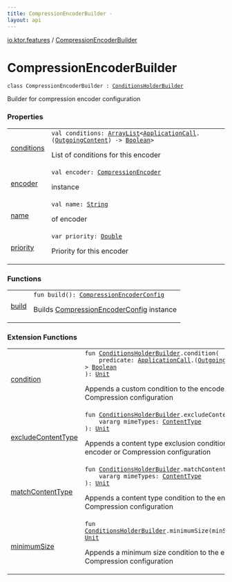 ```yaml
---
title: CompressionEncoderBuilder - 
layout: api
---
```


<div class='api-docs-breadcrumbs'><a href="../index.html">io.ktor.features</a> / <a href="./index.html">CompressionEncoderBuilder</a></div>

# CompressionEncoderBuilder

<div class="signature"><code><span class="keyword">class </span><span class="identifier">CompressionEncoderBuilder</span>&nbsp;<span class="symbol">:</span>&nbsp;<a href="../-conditions-holder-builder/index.html"><span class="identifier">ConditionsHolderBuilder</span></a></code></div>

Builder for compression encoder configuration

### Properties

<table class="api-docs-table">
<tbody>
<tr>
<td markdown="1">

<a href="conditions.html">conditions</a>


</td>
<td markdown="1">
<div class="signature"><code><span class="keyword">val </span><span class="identifier">conditions</span><span class="symbol">: </span><a href="https://kotlinlang.org/api/latest/jvm/stdlib/kotlin.collections/-array-list/index.html"><span class="identifier">ArrayList</span></a><span class="symbol">&lt;</span><a href="../../io.ktor.application/-application-call/index.html"><span class="identifier">ApplicationCall</span></a><span class="symbol">.</span><span class="symbol">(</span><a href="../../io.ktor.http.content/-outgoing-content/index.html"><span class="identifier">OutgoingContent</span></a><span class="symbol">)</span>&nbsp;<span class="symbol">-&gt;</span>&nbsp;<a href="https://kotlinlang.org/api/latest/jvm/stdlib/kotlin/-boolean/index.html"><span class="identifier">Boolean</span></a><span class="symbol">&gt;</span></code></div>

List of conditions for this encoder


</td>
</tr>
<tr>
<td markdown="1">

<a href="encoder.html">encoder</a>


</td>
<td markdown="1">
<div class="signature"><code><span class="keyword">val </span><span class="identifier">encoder</span><span class="symbol">: </span><a href="../-compression-encoder/index.html"><span class="identifier">CompressionEncoder</span></a></code></div>

instance


</td>
</tr>
<tr>
<td markdown="1">

<a href="name.html">name</a>


</td>
<td markdown="1">
<div class="signature"><code><span class="keyword">val </span><span class="identifier">name</span><span class="symbol">: </span><a href="https://kotlinlang.org/api/latest/jvm/stdlib/kotlin/-string/index.html"><span class="identifier">String</span></a></code></div>

of encoder


</td>
</tr>
<tr>
<td markdown="1">

<a href="priority.html">priority</a>


</td>
<td markdown="1">
<div class="signature"><code><span class="keyword">var </span><span class="identifier">priority</span><span class="symbol">: </span><a href="https://kotlinlang.org/api/latest/jvm/stdlib/kotlin/-double/index.html"><span class="identifier">Double</span></a></code></div>

Priority for this encoder


</td>
</tr>
</tbody>
</table>

### Functions

<table class="api-docs-table">
<tbody>
<tr>
<td markdown="1">

<a href="build.html">build</a>


</td>
<td markdown="1">
<div class="signature"><code><span class="keyword">fun </span><span class="identifier">build</span><span class="symbol">(</span><span class="symbol">)</span><span class="symbol">: </span><a href="../-compression-encoder-config/index.html"><span class="identifier">CompressionEncoderConfig</span></a></code></div>

Builds <a href="../-compression-encoder-config/index.html">CompressionEncoderConfig</a> instance


</td>
</tr>
</tbody>
</table>

### Extension Functions

<table class="api-docs-table">
<tbody>
<tr>
<td markdown="1">

<a href="../condition.html">condition</a>


</td>
<td markdown="1">
<div class="signature"><code><span class="keyword">fun </span><a href="../-conditions-holder-builder/index.html"><span class="identifier">ConditionsHolderBuilder</span></a><span class="symbol">.</span><span class="identifier">condition</span><span class="symbol">(</span><br/>&nbsp;&nbsp;&nbsp;&nbsp;<span class="parameterName" id="io.ktor.features$condition(io.ktor.features.ConditionsHolderBuilder, kotlin.Function2((io.ktor.application.ApplicationCall, io.ktor.http.content.OutgoingContent, kotlin.Boolean)))/predicate">predicate</span><span class="symbol">:</span>&nbsp;<a href="../../io.ktor.application/-application-call/index.html"><span class="identifier">ApplicationCall</span></a><span class="symbol">.</span><span class="symbol">(</span><a href="../../io.ktor.http.content/-outgoing-content/index.html"><span class="identifier">OutgoingContent</span></a><span class="symbol">)</span>&nbsp;<span class="symbol">-&gt;</span>&nbsp;<a href="https://kotlinlang.org/api/latest/jvm/stdlib/kotlin/-boolean/index.html"><span class="identifier">Boolean</span></a><br/><span class="symbol">)</span><span class="symbol">: </span><a href="https://kotlinlang.org/api/latest/jvm/stdlib/kotlin/-unit/index.html"><span class="identifier">Unit</span></a></code></div>

Appends a custom condition to the encoder or Compression configuration


</td>
</tr>
<tr>
<td markdown="1">

<a href="../exclude-content-type.html">excludeContentType</a>


</td>
<td markdown="1">
<div class="signature"><code><span class="keyword">fun </span><a href="../-conditions-holder-builder/index.html"><span class="identifier">ConditionsHolderBuilder</span></a><span class="symbol">.</span><span class="identifier">excludeContentType</span><span class="symbol">(</span><br/>&nbsp;&nbsp;&nbsp;&nbsp;<span class="keyword">vararg</span> <span class="parameterName" id="io.ktor.features$excludeContentType(io.ktor.features.ConditionsHolderBuilder, kotlin.Array((io.ktor.http.ContentType)))/mimeTypes">mimeTypes</span><span class="symbol">:</span>&nbsp;<a href="../../io.ktor.http/-content-type/index.html"><span class="identifier">ContentType</span></a><br/><span class="symbol">)</span><span class="symbol">: </span><a href="https://kotlinlang.org/api/latest/jvm/stdlib/kotlin/-unit/index.html"><span class="identifier">Unit</span></a></code></div>

Appends a content type exclusion condition to the encoder or Compression configuration


</td>
</tr>
<tr>
<td markdown="1">

<a href="../match-content-type.html">matchContentType</a>


</td>
<td markdown="1">
<div class="signature"><code><span class="keyword">fun </span><a href="../-conditions-holder-builder/index.html"><span class="identifier">ConditionsHolderBuilder</span></a><span class="symbol">.</span><span class="identifier">matchContentType</span><span class="symbol">(</span><br/>&nbsp;&nbsp;&nbsp;&nbsp;<span class="keyword">vararg</span> <span class="parameterName" id="io.ktor.features$matchContentType(io.ktor.features.ConditionsHolderBuilder, kotlin.Array((io.ktor.http.ContentType)))/mimeTypes">mimeTypes</span><span class="symbol">:</span>&nbsp;<a href="../../io.ktor.http/-content-type/index.html"><span class="identifier">ContentType</span></a><br/><span class="symbol">)</span><span class="symbol">: </span><a href="https://kotlinlang.org/api/latest/jvm/stdlib/kotlin/-unit/index.html"><span class="identifier">Unit</span></a></code></div>

Appends a content type condition to the encoder or Compression configuration


</td>
</tr>
<tr>
<td markdown="1">

<a href="../minimum-size.html">minimumSize</a>


</td>
<td markdown="1">
<div class="signature"><code><span class="keyword">fun </span><a href="../-conditions-holder-builder/index.html"><span class="identifier">ConditionsHolderBuilder</span></a><span class="symbol">.</span><span class="identifier">minimumSize</span><span class="symbol">(</span><span class="parameterName" id="io.ktor.features$minimumSize(io.ktor.features.ConditionsHolderBuilder, kotlin.Long)/minSize">minSize</span><span class="symbol">:</span>&nbsp;<a href="https://kotlinlang.org/api/latest/jvm/stdlib/kotlin/-long/index.html"><span class="identifier">Long</span></a><span class="symbol">)</span><span class="symbol">: </span><a href="https://kotlinlang.org/api/latest/jvm/stdlib/kotlin/-unit/index.html"><span class="identifier">Unit</span></a></code></div>

Appends a minimum size condition to the encoder or Compression configuration


</td>
</tr>
</tbody>
</table>

